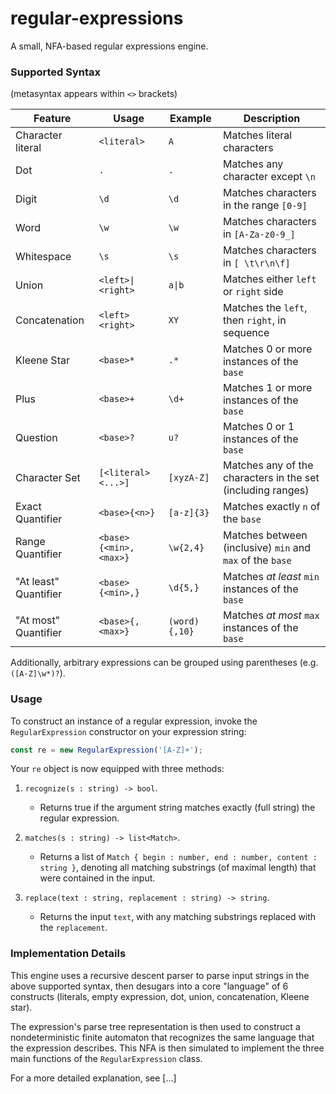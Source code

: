 # regular-expressions
A small, NFA-based regular expressions engine.

### Supported Syntax
(metasyntax appears within `<>` brackets)

| Feature  | Usage | Example | Description |
| ------------- | ------------- | ------------- | ------------- |
| Character literal  | `<literal>`  | `A` | Matches literal characters |
| Dot | `.`  | `.` | Matches any character except `\n` |
| Digit | `\d` | `\d` | Matches characters in the range `[0-9]` |
| Word | `\w` | `\w` | Matches characters in `[A-Za-z0-9_]` |
| Whitespace | `\s` | `\s` | Matches characters in `[ \t\r\n\f]` |
| Union | `<left>\|<right>` | `a\|b` | Matches either `left` or `right` side |
| Concatenation | `<left><right>` | `XY` | Matches the `left`, then `right`, in sequence |
| Kleene Star | `<base>*` | `.*` | Matches 0 or more instances of the `base` |
| Plus | `<base>+` | `\d+` | Matches 1 or more instances of the `base` |
| Question | `<base>?` | `u?` | Matches 0 or 1 instances of the `base` |
| Character Set | `[<literal><...>]` | `[xyzA-Z]` | Matches any of the characters in the set (including ranges) |
| Exact Quantifier | `<base>{<n>}` | `[a-z]{3}` | Matches exactly `n` of the `base` |
| Range Quantifier | `<base>{<min>,<max>}` | `\w{2,4}` | Matches between (inclusive) `min` and `max` of the `base` |
| "At least" Quantifier | `<base>{<min>,}` | `\d{5,}` | Matches *at least* `min` instances of the `base` |
| "At most" Quantifier | `<base>{,<max>}` | `(word){,10}` | Matches *at most* `max` instances of the `base` |

Additionally, arbitrary expressions can be grouped using parentheses (e.g. `([A-Z]\w*)?`).

### Usage
To construct an instance of a regular expression, invoke the `RegularExpression` constructor on your expression string:
```javascript
const re = new RegularExpression('[A-Z]+');
```

Your `re` object is now equipped with three methods:

1. `recognize(s : string) -> bool`.
    - Returns true if the argument string matches exactly (full string) the regular expression.

2. `matches(s : string) -> list<Match>`.
    - Returns a list of `Match { begin : number, end : number, content : string }`, denoting all matching substrings (of maximal length) that were contained in the input.

3. `replace(text : string, replacement : string) -> string`.
    - Returns the input `text`, with any matching substrings replaced with the `replacement`.

### Implementation Details

This engine uses a recursive descent parser to parse input strings in the above supported syntax, then desugars into a core "language" of 6 constructs (literals, empty expression, dot, union, concatenation, Kleene star).

The expression's parse tree representation is then used to construct a nondeterministic finite automaton that recognizes the same language that the expression describes. This NFA is then simulated to implement the three main functions of the `RegularExpression` class.

For a more detailed explanation, see [...]

